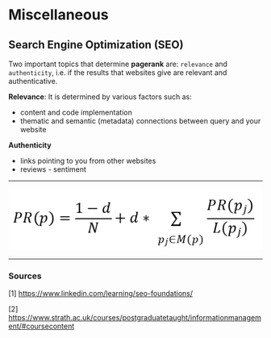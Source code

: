 # Miscellaneous




## Search Engine Optimization (SEO)

Two important topics that determine **pagerank** are: `relevance` and `authenticity`, i.e. if the results that websites give are relevant and authenticative.

**Relevance**: 
It is determined by various factors such as:
* content and code implementation
* thematic and semantic (metadata) connections between query and your website



**Authenticity**
* links pointing to you from other websites
* reviews - sentiment





---
![img](https://github.com/dimi-fn/Various-Data-Science-Scripts/blob/main/Miscellaneous/img/pagerank.PNG)














































-----

### Sources

[1] https://www.linkedin.com/learning/seo-foundations/

[2] https://www.strath.ac.uk/courses/postgraduatetaught/informationmanagement/#coursecontent